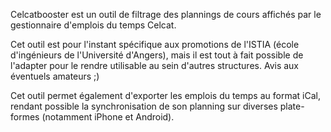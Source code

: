 Celcatbooster est un outil de filtrage des plannings de cours affichés par le gestionnaire d'emplois du temps Celcat.

Cet outil est pour l'instant spécifique aux promotions de l'ISTIA (école d'ingénieurs de l'Université d'Angers), mais il est tout à fait possible de l'adapter pour le rendre utilisable au sein d'autres structures. Avis aux éventuels amateurs ;)

Cet outil permet également d'exporter les emplois du temps au format iCal, rendant possible la synchronisation de son planning sur diverses plate-formes (notamment iPhone et Android).
